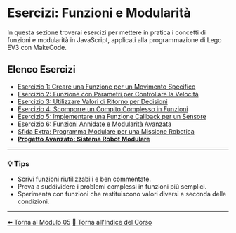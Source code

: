 # Esercizi: Funzioni e Modularità

In questa sezione troverai esercizi per mettere in pratica i concetti di funzioni e modularità in JavaScript, applicati alla programmazione di Lego EV3 con MakeCode.

## Elenco Esercizi

- [Esercizio 1: Creare una Funzione per un Movimento Specifico](./esercizio_funzione_movimento.js)
- [Esercizio 2: Funzione con Parametri per Controllare la Velocità](./esercizio_funzione_velocita.js)
- [Esercizio 3: Utilizzare Valori di Ritorno per Decisioni](./esercizio_funzione_ritorno_decisione.js)
- [Esercizio 4: Scomporre un Compito Complesso in Funzioni](./esercizio_scomposizione_funzioni.js)
- [Esercizio 5: Implementare una Funzione Callback per un Sensore](./esercizio_funzione_callback_sensore.js)
- [Esercizio 6: Funzioni Annidate e Modularità Avanzata](./esercizio_funzioni_annidate.js)
- [Sfida Extra: Programma Modulare per una Missione Robotica](./sfida_modularita_missione.js)
- [**Progetto Avanzato: Sistema Robot Modulare**](./Esercizio_Avanzato_SistemaModulare.md)

---

### 💡 Tips
- Scrivi funzioni riutilizzabili e ben commentate.
- Prova a suddividere i problemi complessi in funzioni più semplici.
- Sperimenta con funzioni che restituiscono valori diversi a seconda delle condizioni.

---

[⬅️ Torna al Modulo 05](../README.md)
[🏡 Torna all'Indice del Corso](../../README.md)